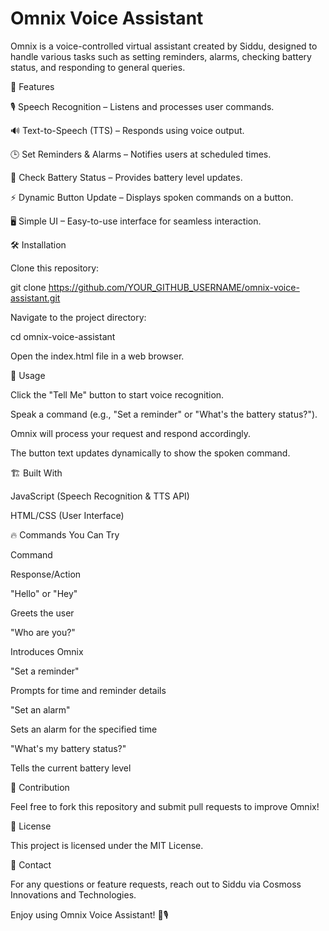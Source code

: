 # Omnix Voice Assistant

Omnix is a voice-controlled virtual assistant created by Siddu, designed to handle various tasks such as setting reminders, alarms, checking battery status, and responding to general queries.

🚀 Features

🎙 Speech Recognition – Listens and processes user commands.

🔊 Text-to-Speech (TTS) – Responds using voice output.

🕒 Set Reminders & Alarms – Notifies users at scheduled times.

🔋 Check Battery Status – Provides battery level updates.

⚡ Dynamic Button Update – Displays spoken commands on a button.

🖥 Simple UI – Easy-to-use interface for seamless interaction.

🛠 Installation

Clone this repository:

git clone https://github.com/YOUR_GITHUB_USERNAME/omnix-voice-assistant.git

Navigate to the project directory:

cd omnix-voice-assistant

Open the index.html file in a web browser.

🎤 Usage

Click the "Tell Me" button to start voice recognition.

Speak a command (e.g., "Set a reminder" or "What's the battery status?").

Omnix will process your request and respond accordingly.

The button text updates dynamically to show the spoken command.

🏗 Built With

JavaScript (Speech Recognition & TTS API)

HTML/CSS (User Interface)

🔥 Commands You Can Try

Command

Response/Action

"Hello" or "Hey"

Greets the user

"Who are you?"

Introduces Omnix

"Set a reminder"

Prompts for time and reminder details

"Set an alarm"

Sets an alarm for the specified time

"What's my battery status?"

Tells the current battery level

🤝 Contribution

Feel free to fork this repository and submit pull requests to improve Omnix!

📜 License

This project is licensed under the MIT License.

📩 Contact

For any questions or feature requests, reach out to Siddu via Cosmoss Innovations and Technologies.

Enjoy using Omnix Voice Assistant! 🚀🎙

